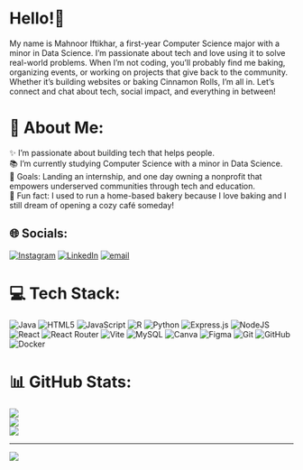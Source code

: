 # Hello!👋 
My name is Mahnoor Iftikhar, a first-year Computer Science major with a minor in Data Science. I’m passionate about tech and love using it to solve real-world problems. When I’m not coding, you’ll probably find me baking, organizing events, or working on projects that give back to the community. Whether it’s building websites or baking Cinnamon Rolls, I’m all in. Let’s connect and chat about tech, social impact, and everything in between!

# 💫 About Me:
✨ I’m passionate about building tech that helps people.<br>📚 I’m currently studying Computer Science with a minor in Data Science.<br>🎯 Goals: Landing an internship, and one day owning a nonprofit that empowers underserved communities through tech and education.<br>🎲 Fun fact: I used to run a home-based bakery because I love baking and I still dream of opening a cozy café someday!


## 🌐 Socials:
[![Instagram](https://img.shields.io/badge/Instagram-%23E4405F.svg?logo=Instagram&logoColor=white)](https://instagram.com/mahnooriftikharrr) [![LinkedIn](https://img.shields.io/badge/LinkedIn-%230077B5.svg?logo=linkedin&logoColor=white)](https://linkedin.com/in/mahnooriftikharrr) [![email](https://img.shields.io/badge/Email-D14836?logo=gmail&logoColor=white)](mailto:mahnooriftikharrr@gmail.com) 

# 💻 Tech Stack:
![Java](https://img.shields.io/badge/java-%23ED8B00.svg?style=for-the-badge&logo=openjdk&logoColor=white) ![HTML5](https://img.shields.io/badge/html5-%23E34F26.svg?style=for-the-badge&logo=html5&logoColor=white) ![JavaScript](https://img.shields.io/badge/javascript-%23323330.svg?style=for-the-badge&logo=javascript&logoColor=%23F7DF1E) ![R](https://img.shields.io/badge/r-%23276DC3.svg?style=for-the-badge&logo=r&logoColor=white) ![Python](https://img.shields.io/badge/python-3670A0?style=for-the-badge&logo=python&logoColor=ffdd54) ![Express.js](https://img.shields.io/badge/express.js-%23404d59.svg?style=for-the-badge&logo=express&logoColor=%2361DAFB) ![NodeJS](https://img.shields.io/badge/node.js-6DA55F?style=for-the-badge&logo=node.js&logoColor=white) ![React](https://img.shields.io/badge/react-%2320232a.svg?style=for-the-badge&logo=react&logoColor=%2361DAFB) ![React Router](https://img.shields.io/badge/React_Router-CA4245?style=for-the-badge&logo=react-router&logoColor=white) ![Vite](https://img.shields.io/badge/vite-%23646CFF.svg?style=for-the-badge&logo=vite&logoColor=white) ![MySQL](https://img.shields.io/badge/mysql-4479A1.svg?style=for-the-badge&logo=mysql&logoColor=white) ![Canva](https://img.shields.io/badge/Canva-%2300C4CC.svg?style=for-the-badge&logo=Canva&logoColor=white) ![Figma](https://img.shields.io/badge/figma-%23F24E1E.svg?style=for-the-badge&logo=figma&logoColor=white) ![Git](https://img.shields.io/badge/git-%23F05033.svg?style=for-the-badge&logo=git&logoColor=white) ![GitHub](https://img.shields.io/badge/github-%23121011.svg?style=for-the-badge&logo=github&logoColor=white) ![Docker](https://img.shields.io/badge/docker-%230db7ed.svg?style=for-the-badge&logo=docker&logoColor=white)
# 📊 GitHub Stats:
![](https://github-readme-stats.vercel.app/api?username=mahnooriftikharrr&theme=dracula&hide_border=false&include_all_commits=true&count_private=false)<br/>
![](https://nirzak-streak-stats.vercel.app/?user=mahnooriftikharrr&theme=dracula&hide_border=false)<br/>
![](https://github-readme-stats.vercel.app/api/top-langs/?username=mahnooriftikharrr&theme=dracula&hide_border=false&include_all_commits=true&count_private=false&layout=compact)

---
[![](https://visitcount.itsvg.in/api?id=mahnooriftikharrr&icon=0&color=0)](https://visitcount.itsvg.in)
